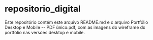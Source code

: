 # repositorio_digital

Este repositório contém este arquivo README.md e o arquivo Portfólio Desktop e Mobile -- PDF único.pdf, com as imagens do wireframe do portfólio nas versões desktop e mobile.
